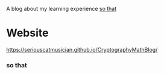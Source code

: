 A blog about my learning experience
[so that](#so-that)

# Website
https://seriouscatmusician.github.io/CryptographyMathBlog/

### so that
